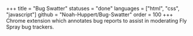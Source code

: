 +++
title = "Bug Swatter"
statuses = "done"
languages = ["html", "css", "javascript"]
github = "Noah-Huppert/Bug-Swatter"
order = 100
+++
Chrome extension which annotates bug reports to assist in moderating Fly Spray 
bug trackers.
